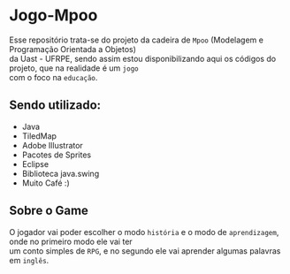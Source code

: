 # Jogo-Mpoo
  
Esse repositório trata-se do projeto da cadeira de `Mpoo` (Modelagem e Programação Orientada a Objetos)  
da Uast - UFRPE, sendo assim estou disponibilizando aqui os códigos do projeto, que na realidade é um `jogo`  
com o foco na `educação`.  
  
## Sendo utilizado:
  
- Java
- TiledMap
- Adobe Illustrator
- Pacotes de Sprites
- Eclipse
- Biblioteca java.swing
- Muito Café :)
  
## Sobre o Game  
  
O jogador vai poder escolher o modo `história` e o modo de `aprendizagem`, onde no primeiro modo ele vai ter  
um conto simples de `RPG`, e no segundo ele vai aprender algumas palavras em `inglês`.  
